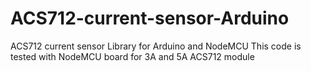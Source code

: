 # ACS712-current-sensor-Arduino
ACS712 current sensor Library for Arduino and NodeMCU
This code is tested with NodeMCU board for 3A and 5A ACS712 module
